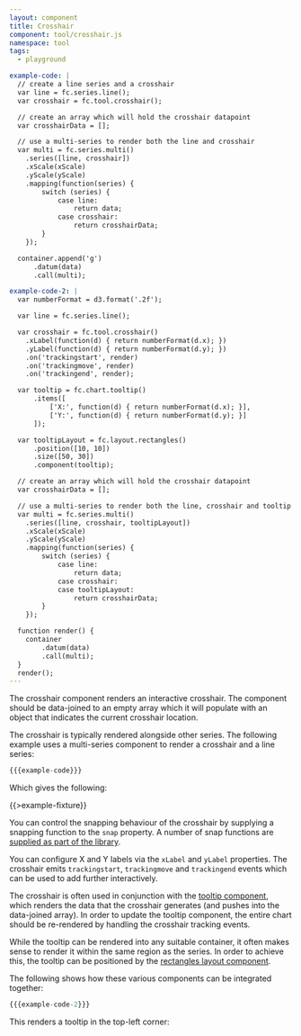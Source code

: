 ```yaml
---
layout: component
title: Crosshair
component: tool/crosshair.js
namespace: tool
tags:
  - playground

example-code: |
  // create a line series and a crosshair
  var line = fc.series.line();
  var crosshair = fc.tool.crosshair();

  // create an array which will hold the crosshair datapoint
  var crosshairData = [];

  // use a multi-series to render both the line and crosshair
  var multi = fc.series.multi()
    .series([line, crosshair])
    .xScale(xScale)
    .yScale(yScale)
    .mapping(function(series) {
        switch (series) {
            case line:
                return data;
            case crosshair:
                return crosshairData;
        }
    });

  container.append('g')
      .datum(data)
      .call(multi);

example-code-2: |
  var numberFormat = d3.format('.2f');

  var line = fc.series.line();

  var crosshair = fc.tool.crosshair()
    .xLabel(function(d) { return numberFormat(d.x); })
    .yLabel(function(d) { return numberFormat(d.y); })
    .on('trackingstart', render)
    .on('trackingmove', render)
    .on('trackingend', render);

  var tooltip = fc.chart.tooltip()
      .items([
          ['X:', function(d) { return numberFormat(d.x); }],
          ['Y:', function(d) { return numberFormat(d.y); }]
      ]);

  var tooltipLayout = fc.layout.rectangles()
      .position([10, 10])
      .size([50, 30])
      .component(tooltip);

  // create an array which will hold the crosshair datapoint
  var crosshairData = [];

  // use a multi-series to render both the line, crosshair and tooltip
  var multi = fc.series.multi()
    .series([line, crosshair, tooltipLayout])
    .xScale(xScale)
    .yScale(yScale)
    .mapping(function(series) {
        switch (series) {
            case line:
                return data;
            case crosshair:
            case tooltipLayout:
                return crosshairData;
        }
    });

  function render() {
    container
        .datum(data)
        .call(multi);
  }
  render();
---
```


The crosshair component renders an interactive crosshair. The component should be data-joined to an empty array which it will populate with an object that indicates the current crosshair location.

The crosshair is typically rendered alongside other series. The following example uses a multi-series component to render a crosshair and a line series:

```js
{{{example-code}}}
```

Which gives the following:

{{>example-fixture}}

You can control the snapping behaviour of the crosshair by supplying a snapping function to the `snap` property. A number of snap functions are [supplied as part of the library]({{package.repository.url}}/blob/master/src/util/snap.js).

You can configure X and Y labels via the `xLabel` and `yLabel` properties. The crosshair emits `trackingstart`, `trackingmove` and `trackingend` events which can be used to add further interactively.

The crosshair is often used in conjunction with the [tooltip component](/components/chart/tooltip.html), which renders the data that the crosshair generates (and pushes into the data-joined array). In order to update the tooltip component, the entire chart should be re-rendered by handling the crosshair tracking events.

While the tooltip can be rendered into any suitable container, it often makes sense to render it within the same region as the series. In order to achieve this, the tooltip can be positioned by the [rectangles layout component](/components/layout/rectangles.html).

The following shows how these various components can be integrated together:

```js
{{{example-code-2}}}
```

This renders a tooltip in the top-left corner:

<div id="example-code-2" class="chart"> </div>
<script type="text/javascript">
(function() {
    var desiredWidth = $('#example-code-2').width(),
        desiredHeight = desiredWidth / 2.4; //keeps the width-height ratio at 600-250 (defaults for createFixture)
    var f = createFixture('#example-code-2', desiredWidth, desiredHeight, null, function() { return true; });
    var container = f.container, data = f.data,
      xScale = f.xScale, yScale = f.yScale;
    {{{example-code-2}}}
}());
</script>
